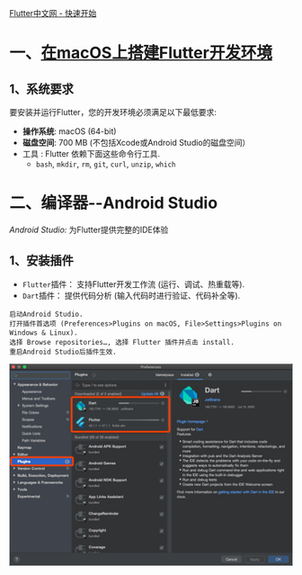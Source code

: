 

[Flutter中文网 - 快速开始](https://flutterchina.club/get-started/install/)



# 一、[在macOS上搭建Flutter开发环境](https://flutterchina.club/setup-macos/)

## 1、系统要求

要安装并运行Flutter，您的开发环境必须满足以下最低要求:

- **操作系统**: macOS (64-bit)
- **磁盘空间**: 700 MB (不包括Xcode或Android Studio的磁盘空间）
- 工具 : Flutter 依赖下面这些命令行工具.
  - `bash`, `mkdir`, `rm`, `git`, `curl`, `unzip`, `which`





# 二、编译器--Android Studio

*Android Studio:* 为Flutter提供完整的IDE体验



## 1、安装插件

* `Flutter`插件： 支持Flutter开发工作流 (运行、调试、热重载等).
* `Dart`插件： 提供代码分析 (输入代码时进行验证、代码补全等).

```
启动Android Studio.
打开插件首选项 (Preferences>Plugins on macOS, File>Settings>Plugins on Windows & Linux).
选择 Browse repositories…, 选择 Flutter 插件并点击 install.
重启Android Studio后插件生效.
```

![](media/001.jpg)